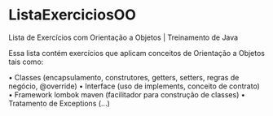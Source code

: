 # ListaExerciciosOO

Lista de Exercícios com Orientação a Objetos | Treinamento de Java

Essa lista contém exercícios que aplicam conceitos de Orientação a Objetos
tais como:

• Classes (encapsulamento, construtores, getters, setters, 
regras de negócio, @override)
• Interface (uso de implements, conceito de contrato)
• Framework lombok maven (facilitador para construção de classes)
• Tratamento de Exceptions
(...)
